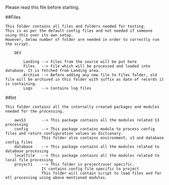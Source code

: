 Please read this file before starting. 

##Files

	This folder contains all files and folders needed for testing.
	This is as per the default config files and not needed if someone using this over its own setup.
	However, below number of folder are needed in order to correctly run the script.

		DEV

			Landing --> Files from the source will be put here
			Files	--> File which will be processed and loaded into database. It is fetched from Landing area.
			Archive --> Before adding any new file to Files folder, old file will be archived in this folder with suffix as date of records it is containing.
			Logs 	--> Contains log files


##Int

	This folder contains all the internally created packages and modules needed for the processing.

		awsS3		--> This package contains all the modules related S3 processing		
		config		--> This package contains module to process config files and return configuration values as dictionary.
				    This folder also contains environment, s3 and database config files	
		database	--> This package contains all the modules related to database processing
		localfile	--> This package contains all the modules related to local file processing
		project1	--> This folder is project/user specific.
					It contains config file specific to project 
					This folder will contain script to load files and for etl processing using above mentioned modules. 

	